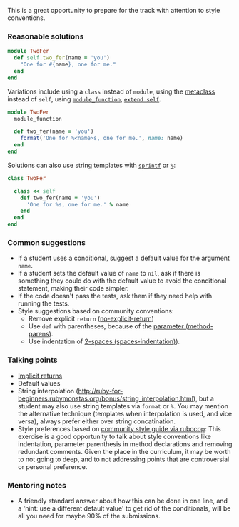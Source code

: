 This is a great opportunity to prepare for the track with attention to style conventions.

### Reasonable solutions

```ruby
module TwoFer
  def self.two_fer(name = 'you')
    "One for #{name}, one for me."
  end
end
```
Variations include using a `class` instead of `module`, using the [metaclass](https://yehudakatz.com/2009/11/15/metaprogramming-in-ruby-its-all-about-the-self/) instead of `self`, using [`module_function`](https://idiosyncratic-ruby.com/8-self-improvement.html#modulefunction), [`extend self`](https://idiosyncratic-ruby.com/8-self-improvement.html#modulefunction).

```ruby
module TwoFer
  module_function

  def two_fer(name = 'you')
    format('One for %<name>s, one for me.', name: name)
  end
end
```
Solutions can also use string templates with [`sprintf`](https://ruby-doc.org/core/Kernel.html#method-i-sprintf) or [`%`](https://ruby-doc.org/core-2.5.3/String.html#method-i-25):

```ruby
class TwoFer

  class << self
    def two_fer(name = 'you')
      'One for %s, one for me.' % name
    end
  end
end
```

### Common suggestions
- If a student uses a conditional, suggest a default value for the argument `name`.
- If a student sets the default value of `name` to `nil`, ask if there is something they could do with the default value to avoid the conditional statement, making their code simpler.
- If the code doesn't pass the tests, ask them if they need help with running the tests.
- Style suggestions based on community conventions:
  - Remove explicit `return` ([no-explicit-return](https://github.com/rubocop-hq/ruby-style-guide#no-explicit-return))
  - Use `def` with parentheses, because of the [parameter (method-parens)](https://github.com/rubocop-hq/ruby-style-guide#method-parens).
  - Use indentation of [2-spaces (spaces-indentation)](https://github.com/rubocop-hq/ruby-style-guide#spaces-indentation)).

### Talking points
- [Implicit returns](https://franzejr.github.io/best-ruby/idiomatic_ruby/implicit_return.html)
- Default values
- String interpolation (http://ruby-for-beginners.rubymonstas.org/bonus/string_interpolation.html), but a student may also use string templates via `format` or `%`. You may mention the alternative technique (templates when interpolation is used, and vice versa), always prefer either over string concatination.
- Style preferences based on [community style guide via rubocop](https://github.com/rubocop-hq/ruby-style-guide): This exercise is a good opportunity to talk about style conventions like indentation, parameter parenthesis in method declarations and removing redundant comments. Given the place in the curriculum, it may be worth to not going to deep, and to not addressing points that are controversial or personal preference.

### Mentoring notes
- A friendly standard answer about how this can be done in one line, and a 'hint: use a different default value' to get rid of the conditionals, will be all you need for maybe 90% of the submissions.

